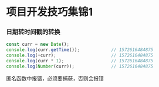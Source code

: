 # 项目开发技巧集锦1

### 日期转时间戳的转换

```js
const curr = new Date();
console.log(curr.getTime());            // 1572616484875
console.log(+curr);                     // 1572616484875
console.log(curr * 1);                  // 1572616484875
console.log(Number(curr));              // 1572616484875
```


匿名函数中报错，必须要捕获，否则会报错